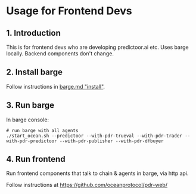 <!--
Copyright 2023 Ocean Protocol Foundation
SPDX-License-Identifier: Apache-2.0
-->

# Usage for Frontend Devs

## 1. Introduction

This is for frontend devs who are developing predictoor.ai etc. Uses barge locally. Backend components don't change.

## 2. Install barge

Follow instructions in [barge.md "install"](barge.md#install-barge).

## 3. Run barge

In barge console:
```console
# run barge with all agents
./start_ocean.sh --predictoor --with-pdr-trueval --with-pdr-trader --with-pdr-predictoor --with-pdr-publisher --with-pdr-dfbuyer
```

## 4. Run frontend

Run frontend components that talk to chain & agents in barge, via http api.

Follow instructions at https://github.com/oceanprotocol/pdr-web/
